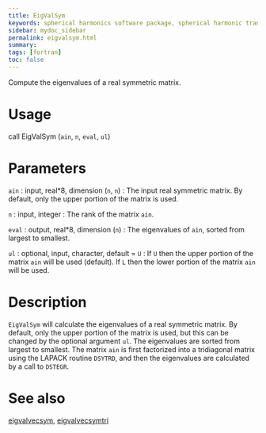 ```yaml
---
title: EigValSym
keywords: spherical harmonics software package, spherical harmonic transform, legendre functions, multitaper spectral analysis, fortran, Python, gravity, magnetic field
sidebar: mydoc_sidebar
permalink: eigvalsym.html
summary:
tags: [fortran]
toc: false
---
```


Compute the eigenvalues of a real symmetric matrix.

# Usage

call EigValSym (`ain`, `n`, `eval`, `ul`)

# Parameters

`ain` : input, real\*8, dimension (`n`, `n`)
:   The input real symmetric matrix. By default, only the upper portion of the matrix is used.
	
`n` : input, integer
:   The rank of the matrix `ain`.
	
`eval` : output, real\*8, dimension (`n`)
:   The eigenvalues of `ain`, sorted from largest to smallest.

`ul` : optional, input, character, default = `U`
:   If `U` then the upper portion of the matrix `ain` will be used (default). If `L` then the lower portion of the matrix `ain` will be used.

# Description

`EigValSym` will calculate the eigenvalues of a real symmetric matrix. By default, only the upper portion of the matrix is used, but this can be changed by the optional argument `ul`. The eigenvalues are sorted from largest to smallest. The matrix `ain` is first factorized into a tridiagonal matrix using the LAPACK routine `DSYTRD`, and then the eigenvalues are calculated by a call to `DSTEGR`.

# See also

[eigvalvecsym](eigvalvecsym.html), [eigvalvecsymtri](eigvalvecsymtri.html)
